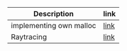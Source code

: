 | Description             | link                                                                     |
| ----------------------- | ------------------------------------------------------------------------ |
| implementing own malloc | [link](https://danluu.com/malloc-tutorial/)                              |
| Raytracing              | [link](https://raytracing.github.io/books/RayTracingInOneWeekend.html) |
